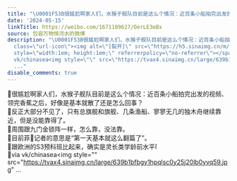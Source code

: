 ```yaml
---
title: "\U0001F53B很尴尬啊家人们，水猴子舰队目前是这么个情况：近百条小船拍完出发的视频、领完香蕉之后，好像是基本就散了还是怎么回事？\U0001F53B反正大部分不见了，只有总旗舰..."
date: '2024-05-15'
linkTitle: https://weibo.com/1671109627/OerLE3eBx
source: 包容万物恒河水的微博
description: "\U0001F53B很尴尬啊家人们，水猴子舰队目前是这么个情况：近百条小船拍完出发的视频、领完香蕉之后，好像是基本就散了还是怎么回事？<br>\U0001F53B反正大部分不见了，只有总旗舰和旗舰、几条渔船、寥寥无几的独木舟继续靠近，但是没能靠得了。<br>\U0001F53B周围跟九门金锁阵一样，怎么靠，没法靠。<br>\U0001F53B目前菲\U0001F412记者的意思是“第一天基本就这么翻篇了”。<br>\U0001F53B跟欧洲的S3预科班比起来，确实是灵长类学龄前水平<span
  class=\"url-icon\"><img alt=\"[裂开]\" src=\"https://h5.sinaimg.cn/m/emoticon/icon/default/fc_liekai-9df295d44f.png\"
  style=\"width:1em; height:1em;\" referrerpolicy=\"no-referrer\"></span><br>\U0001F53Bvia
  vk/chinasea<img style=\"\" src=\"https://tvax4.sinaimg.cn/large/639b1bfbgy1hpqlsc0y25j20lb0yvq59.jpg\"
  ..."
disable_comments: true
---
```

🔻很尴尬啊家人们，水猴子舰队目前是这么个情况：近百条小船拍完出发的视频、领完香蕉之后，好像是基本就散了还是怎么回事？<br>🔻反正大部分不见了，只有总旗舰和旗舰、几条渔船、寥寥无几的独木舟继续靠近，但是没能靠得了。<br>🔻周围跟九门金锁阵一样，怎么靠，没法靠。<br>🔻目前菲🐒记者的意思是“第一天基本就这么翻篇了”。<br>🔻跟欧洲的S3预科班比起来，确实是灵长类学龄前水平<span class="url-icon"><img alt="[裂开]" src="https://h5.sinaimg.cn/m/emoticon/icon/default/fc_liekai-9df295d44f.png" style="width:1em; height:1em;" referrerpolicy="no-referrer"></span><br>🔻via vk/chinasea<img style="" src="https://tvax4.sinaimg.cn/large/639b1bfbgy1hpqlsc0y25j20lb0yvq59.jpg" ...